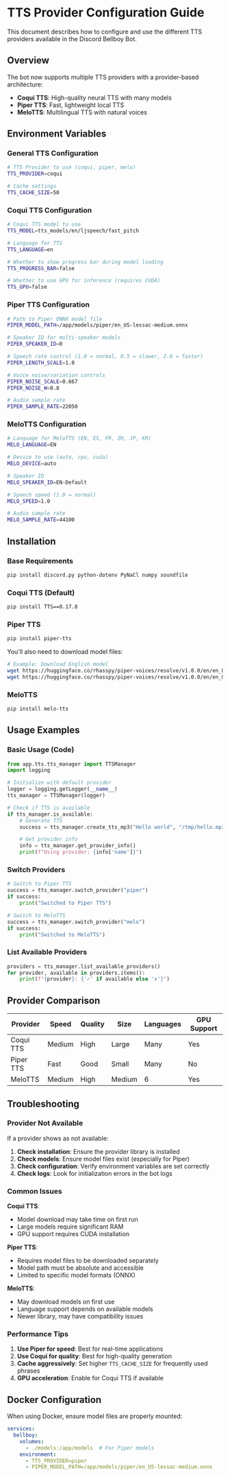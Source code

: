 # TTS Provider Configuration Guide

This document describes how to configure and use the different TTS providers available in the Discord Bellboy Bot.

## Overview

The bot now supports multiple TTS providers with a provider-based architecture:
- **Coqui TTS**: High-quality neural TTS with many models
- **Piper TTS**: Fast, lightweight local TTS
- **MeloTTS**: Multilingual TTS with natural voices

## Environment Variables

### General TTS Configuration

```bash
# TTS Provider to use (coqui, piper, melo)
TTS_PROVIDER=coqui

# Cache settings
TTS_CACHE_SIZE=50
```

### Coqui TTS Configuration

```bash
# Coqui TTS model to use
TTS_MODEL=tts_models/en/ljspeech/fast_pitch

# Language for TTS
TTS_LANGUAGE=en

# Whether to show progress bar during model loading
TTS_PROGRESS_BAR=false

# Whether to use GPU for inference (requires CUDA)
TTS_GPU=false
```

### Piper TTS Configuration

```bash
# Path to Piper ONNX model file
PIPER_MODEL_PATH=/app/models/piper/en_US-lessac-medium.onnx

# Speaker ID for multi-speaker models
PIPER_SPEAKER_ID=0

# Speech rate control (1.0 = normal, 0.5 = slower, 2.0 = faster)
PIPER_LENGTH_SCALE=1.0

# Voice noise/variation controls
PIPER_NOISE_SCALE=0.667
PIPER_NOISE_W=0.8

# Audio sample rate
PIPER_SAMPLE_RATE=22050
```

### MeloTTS Configuration

```bash
# Language for MeloTTS (EN, ES, FR, ZH, JP, KR)
MELO_LANGUAGE=EN

# Device to use (auto, cpu, cuda)
MELO_DEVICE=auto

# Speaker ID
MELO_SPEAKER_ID=EN-Default

# Speech speed (1.0 = normal)
MELO_SPEED=1.0

# Audio sample rate
MELO_SAMPLE_RATE=44100
```

## Installation

### Base Requirements

```bash
pip install discord.py python-dotenv PyNaCl numpy soundfile
```

### Coqui TTS (Default)

```bash
pip install TTS==0.17.8
```

### Piper TTS

```bash
pip install piper-tts
```

You'll also need to download model files:
```bash
# Example: Download English model
wget https://huggingface.co/rhasspy/piper-voices/resolve/v1.0.0/en/en_US/lessac/medium/en_US-lessac-medium.onnx
wget https://huggingface.co/rhasspy/piper-voices/resolve/v1.0.0/en/en_US/lessac/medium/en_US-lessac-medium.onnx.json
```

### MeloTTS

```bash
pip install melo-tts
```

## Usage Examples

### Basic Usage (Code)

```python
from app.tts.tts_manager import TTSManager
import logging

# Initialize with default provider
logger = logging.getLogger(__name__)
tts_manager = TTSManager(logger)

# Check if TTS is available
if tts_manager.is_available:
    # Generate TTS
    success = tts_manager.create_tts_mp3("Hello world", "/tmp/hello.mp3")

    # Get provider info
    info = tts_manager.get_provider_info()
    print(f"Using provider: {info['name']}")
```

### Switch Providers

```python
# Switch to Piper TTS
success = tts_manager.switch_provider("piper")
if success:
    print("Switched to Piper TTS")

# Switch to MeloTTS
success = tts_manager.switch_provider("melo")
if success:
    print("Switched to MeloTTS")
```

### List Available Providers

```python
providers = tts_manager.list_available_providers()
for provider, available in providers.items():
    print(f"{provider}: {'✓' if available else '✗'}")
```

## Provider Comparison

| Provider | Speed | Quality | Size | Languages | GPU Support |
|----------|-------|---------|------|-----------|-------------|
| Coqui TTS | Medium | High | Large | Many | Yes |
| Piper TTS | Fast | Good | Small | Many | No |
| MeloTTS | Medium | High | Medium | 6 | Yes |

## Troubleshooting

### Provider Not Available

If a provider shows as not available:

1. **Check installation**: Ensure the provider library is installed
2. **Check models**: Ensure model files exist (especially for Piper)
3. **Check configuration**: Verify environment variables are set correctly
4. **Check logs**: Look for initialization errors in the bot logs

### Common Issues

**Coqui TTS**:
- Model download may take time on first run
- Large models require significant RAM
- GPU support requires CUDA installation

**Piper TTS**:
- Requires model files to be downloaded separately
- Model path must be absolute and accessible
- Limited to specific model formats (ONNX)

**MeloTTS**:
- May download models on first use
- Language support depends on available models
- Newer library, may have compatibility issues

### Performance Tips

1. **Use Piper for speed**: Best for real-time applications
2. **Use Coqui for quality**: Best for high-quality generation
3. **Cache aggressively**: Set higher `TTS_CACHE_SIZE` for frequently used phrases
4. **GPU acceleration**: Enable for Coqui TTS if available

## Docker Configuration

When using Docker, ensure model files are properly mounted:

```yaml
services:
  bellboy:
    volumes:
      - ./models:/app/models  # For Piper models
    environment:
      - TTS_PROVIDER=piper
      - PIPER_MODEL_PATH=/app/models/piper/en_US-lessac-medium.onnx
```
